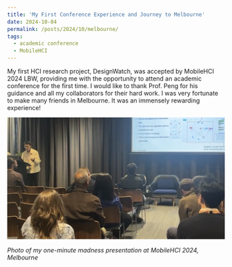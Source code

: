 ```yaml
---
title: 'My First Conference Experience and Journey to Melbourne'
date: 2024-10-04
permalink: /posts/2024/10/melbourne/
tags:
  - academic conference
  - MobileHCI
---
```


My first HCI research project, DesignWatch, was accepted by MobileHCI 2024 LBW, providing me with the opportunity to attend an academic conference for the first time. I would like to thank Prof. Peng for his guidance and all my collaborators for their hard work. I was very fortunate to make many friends in Melbourne. It was an immensely rewarding experience!

![Photo of my one-minute madness presentation at MobileHCI Conference, Melbourne](/images/MobileHCIpre.png)

*Photo of my one-minute madness presentation at MobileHCI 2024, Melbourne*

<!-- <img src="https://drive.google.com/uc?export=view&id=1QVTz5IPTW9hLz6jrxKEfVoHwXT6mTuHX" alt="Photo of my one-minute madness presentation at MobileHCI Conference, Melbourne"> -->
